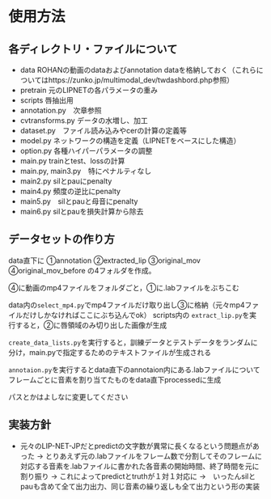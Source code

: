 # 使用方法
## 各ディレクトリ・ファイルについて
- data ROHANの動画のdataおよびannotation dataを格納しておく（これらについてはhttps://zunko.jp/multimodal_dev/twdashbord.php参照）
- pretrain 元のLIPNETの各パラメータの重み
- scripts 唇抽出用
- annotation.py　次章参照
- cvtransforms.py データの水増し、加工
- dataset.py　ファイル読み込みやcerの計算の定義等
- model.py ネットワークの構造を定義（LIPNETをベースにした構造）
- option.py 各種ハイパーパラメータの調整
- main.py trainとtest、lossの計算
 - main.py, main3.py　特にペナルティなし
 - main2.py silとpauにpenalty
 - main4.py 頻度の逆比にpenalty
 - main5.py　silとpauと母音にpenalty
 - main6.py silとpauを損失計算から除去

## データセットの作り方
data直下に
①annotation
②extracted_lip
③original_mov
④original_mov_before
の4フォルダを作成。

④に動画のmp4ファイルをフォルダごと，①に.labファイルをぶちこむ

data内の`select_mp4.py`でmp4ファイルだけ取り出し③に格納（元々mp4ファイルだけしかなければここにぶち込んでok）
scripts内の `extract_lip.py`を実行すると，②に唇領域のみ切り出した画像が生成

`create_data_lists.py`を実行すると，訓練データとテストデータをランダムに分け，main.pyで指定するためのテキストファイルが生成される

`annotaion.py`を実行するとdata直下のannotaion内にある.labファイルについてフレームごとに音素を割り当てたものをdata直下processedに生成

パスとかはよしなに変更してください

## 実装方針
- 元々のLIP-NET-JPだとpredictの文字数が異常に長くなるという問題点があった
→ とりあえず元の.labファイルをフレーム数で分割してそのフレームに対応する音素を.labファイルに書かれた各音素の開始時間、終了時間を元に割り振り
→ これによってpredictとtruthが１対１対応に
→　いったんsilとpauも含めて全て出力出力、同じ音素の繰り返しも全て出力という形の実装